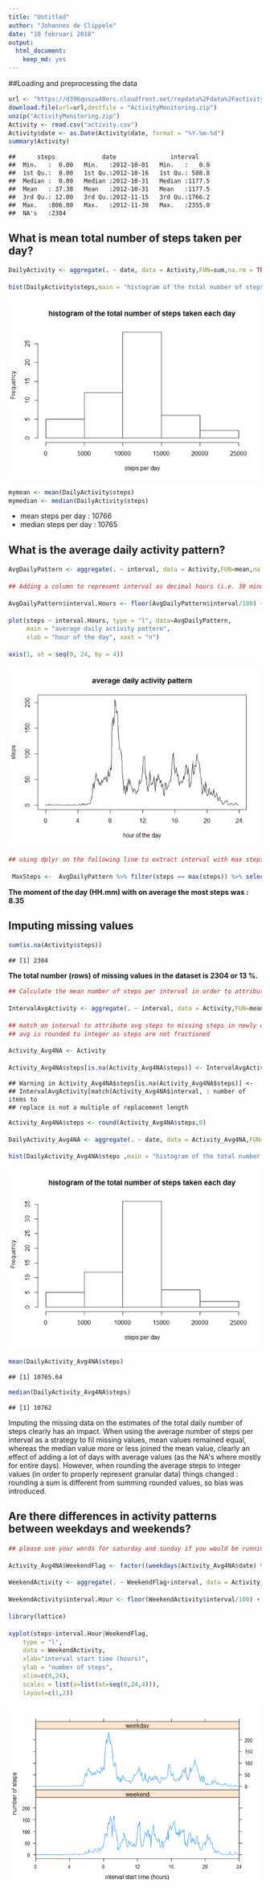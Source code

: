 ```yaml
---
title: "Untitled"
author: "Johannes de Clippele"
date: "10 februari 2018"
output: 
  html_document: 
    keep_md: yes
---
```





##Loading and preprocessing the data  


```r
url <- "https://d396qusza40orc.cloudfront.net/repdata%2Fdata%2Factivity.zip"
download.file(url=url,destfile = "ActivityMonitoring.zip")
unzip("ActivityMonitoring.zip")
Activity <- read.csv("activity.csv")
Activity$date <- as.Date(Activity$date, format = "%Y-%m-%d")
summary(Activity)
```

```
##      steps             date               interval     
##  Min.   :  0.00   Min.   :2012-10-01   Min.   :   0.0  
##  1st Qu.:  0.00   1st Qu.:2012-10-16   1st Qu.: 588.8  
##  Median :  0.00   Median :2012-10-31   Median :1177.5  
##  Mean   : 37.38   Mean   :2012-10-31   Mean   :1177.5  
##  3rd Qu.: 12.00   3rd Qu.:2012-11-15   3rd Qu.:1766.2  
##  Max.   :806.00   Max.   :2012-11-30   Max.   :2355.0  
##  NA's   :2304
```

## What is mean total number of steps taken per day?  


```r
DailyActivity <- aggregate(. ~ date, data = Activity,FUN=sum,na.rm = TRUE)

hist(DailyActivity$steps,main = "histogram of the total number of steps taken each day", xlab = "steps per day")
```

![](PA1_template_files/figure-html/mean-1.png)<!-- -->

```r
mymean <- mean(DailyActivity$steps)
mymedian <- median(DailyActivity$steps)
```
     
 - mean steps per day : 10766
 - median steps per day : 10765
  
## What is the average daily activity pattern?  


```r
AvgDailyPattern <- aggregate(. ~ interval, data = Activity,FUN=mean,na.rm = TRUE)

## Adding a column to represent interval as decimal hours (i.e. 30 minutes is 0.50 hours)

AvgDailyPattern$interval.Hours <- floor(AvgDailyPattern$interval/100) + (AvgDailyPattern$interval/100-floor(AvgDailyPattern$interval/100))/0.6

plot(steps ~ interval.Hours, type = "l", data=AvgDailyPattern, 
     main = "average daily activity pattern",
     xlab = "hour of the day", xaxt = "n")

axis(1, at = seq(0, 24, by = 4))
```

![](PA1_template_files/figure-html/avgdaily-1.png)<!-- -->

```r
## using dplyr on the following line to extract interval with max steps

 MaxSteps <-  AvgDailyPattern %>% filter(steps == max(steps)) %>% select(interval,steps)
```

   **The moment of the day (HH.mm) with on average the most steps was  : 8.35**   

## Imputing missing values  


```r
sum(is.na(Activity$steps))
```

```
## [1] 2304
```
  
   **The total number (rows) of missing values in the dataset is 2304 or 13 %.**  
   

```r
## Calculate the mean number of steps per interval in order to attribute that value to the NA's in the dataset

IntervalAvgActivity <- aggregate(. ~ interval, data = Activity,FUN=mean,na.rm = TRUE)

## match on interval to attribute avg steps to missing steps in newly created Activity dataset
## avg is rounded to integer as steps are not fractioned

Activity_Avg4NA <- Activity

Activity_Avg4NA$steps[is.na(Activity_Avg4NA$steps)] <- IntervalAvgActivity[match(Activity_Avg4NA$interval,IntervalAvgActivity$interval),2]
```

```
## Warning in Activity_Avg4NA$steps[is.na(Activity_Avg4NA$steps)] <-
## IntervalAvgActivity[match(Activity_Avg4NA$interval, : number of items to
## replace is not a multiple of replacement length
```

```r
Activity_Avg4NA$steps <- round(Activity_Avg4NA$steps,0)

DailyActivity_Avg4NA <- aggregate(. ~ date, data = Activity_Avg4NA,FUN=sum,na.rm = TRUE)

hist(DailyActivity_Avg4NA$steps ,main = "histogram of the total number of steps taken each day", xlab = "steps per day")
```

![](PA1_template_files/figure-html/NA_Strategy-1.png)<!-- -->

```r
mean(DailyActivity_Avg4NA$steps)
```

```
## [1] 10765.64
```

```r
median(DailyActivity_Avg4NA$steps)
```

```
## [1] 10762
```


Imputing the missing data on the estimates of the total daily number of steps clearly has an impact.
  When using the average number of steps per interval as a strategy to fil missing values, mean values remained equal, whereas the median value more or less joined the mean value, clearly an effect of adding a lot of days with average values (as the NA's where mostly for entire days).
  However, when rounding the average steps to integer values (in order to properly represent granular data) things changed : rounding a sum is different from summing rounded values, so bias was introduced.    
  
  
##  Are there differences in activity patterns between weekdays and weekends?
  


```r
## please use your words for saturday and sunday if you would be running the line of code below

Activity_Avg4NA$WeekendFlag <- factor((weekdays(Activity_Avg4NA$date) %in% c("zaterdag","zondag")), levels=c(TRUE, FALSE), labels=c('weekend', 'weekday'))

WeekendActivity <- aggregate(. ~ WeekendFlag+interval, data = Activity_Avg4NA,FUN=mean,na.rm = TRUE)

WeekendActivity$interval.Hour <- floor(WeekendActivity$interval/100) + (WeekendActivity$interval/100-floor(WeekendActivity$interval/100))/0.6

library(lattice)

xyplot(steps~interval.Hour|WeekendFlag, 
    type = "l",
    data = WeekendActivity,
    xlab="interval start time (hours)", 
    ylab = "number of steps",
    xlim=c(0,24),
    scales = list(x=list(at=seq(0,24,4))),
    layout=c(1,2))
```

![](PA1_template_files/figure-html/weekend-1.png)<!-- -->

  
